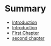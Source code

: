 # Summary

* [Introduction](Intorduction.md)
* [Introduction](Introduction.md)
* [First Chapter](chapter1.md)
* [second chapter](chapter2.md)

